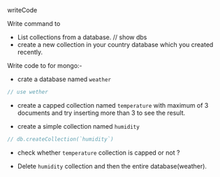 writeCode

Write command to

- List collections from a database.
  // show dbs
- create a new collection in your country database which you created recently.

Write code to for mongo:-

- crate a database named `weather`

```js
// use wether
```

- create a capped collection named `temperature` with maximum of 3 documents and try inserting more than 3 to see the result.

- create a simple collection named `humidity`

```js
// db.createCollection(`humidity`)
```

- check whether `temperature` collection is capped or not ?

- Delete `humidity` collection and then the entire database(weather).

